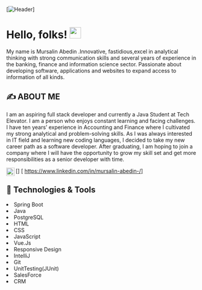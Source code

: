 [![Header](https://github.com/mursalin-abedin/mursalin.abedin/blob/master/gitHub%20banner.jpg "Header")]

# Hello, folks! <img src="https://raw.githubusercontent.com/MartinHeinz/MartinHeinz/master/wave.gif" width="30px">

My name is Mursalin Abedin .Innovative, fastidious,excel in analytical thinking with
strong communication skills and several years of experience
in the banking, finance and information science sector.
Passionate about developing software, applications and
websites to expand access to information of all kinds.
## &#x270d; ABOUT ME    
I am an aspiring full stack developer and currently a Java Student at Tech Elevator. I am a person who enjoys constant learning and facing challenges. I have ten years’ experience in Accounting and Finance where I cultivated my strong analytical and problem-solving skills. As I was always interested in IT field and learning new coding languages, I decided to take my new career path as a software developer. After graduating, I am hoping to join a company where I will have the opportunity to grow my skill set and get more responsibilities as a senior developer with time.

[<img align="left" alt="MURSALIN.ABEDIN | LinkedIn" width="22px" src="https://cdn.jsdelivr.net/npm/simple-icons@v3/icons/linkedin.svg" />]
[ https://www.linkedin.com/in/mursalin-abedin-/]

## 🔧 Technologies & Tools
<p>
<li>Spring Boot</li>
<li>Java</li>
<li>PostgreSQL</li>
<li>HTML</li>
<li>CSS</li>
<li>JavaScript</li>
<li>Vue.Js</li>
<li>Responsive Design</li>
<li>IntelliJ</li>
<li>Git</li>
<li>UnitTesting(JUnit)</li>
<li>SalesForce</li>
<li>CRM</li>
</p>
